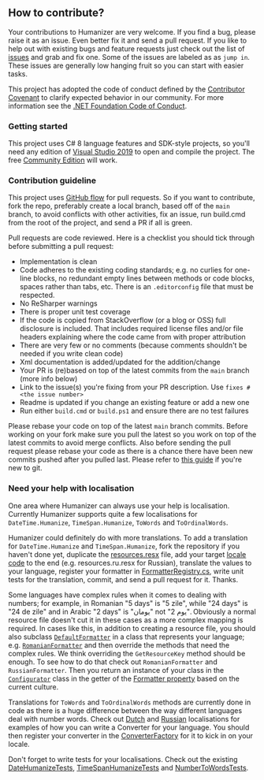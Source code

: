 ## <a id="how-to-contribute">How to contribute?</a>
Your contributions to Humanizer are very welcome.
If you find a bug, please raise it as an issue.
Even better fix it and send a pull request.
If you like to help out with existing bugs and feature requests just check out the list of [issues](https://github.com/Humanizr/Humanizer/issues) and grab and fix one.
Some of the issues are labeled as as `jump in`. These issues are generally low hanging fruit so you can start with easier tasks.

This project has adopted the code of conduct defined by the [Contributor Covenant](http://contributor-covenant.org/)
to clarify expected behavior in our community. 
For more information see the [.NET Foundation Code of Conduct](http://www.dotnetfoundation.org/code-of-conduct).

### <a id="getting-started">Getting started</a>
This project uses C# 8 language features and SDK-style projects, so you'll need any edition of [Visual Studio 2019](https://www.visualstudio.com/downloads/download-visual-studio-vs) to open and compile the project. The free [Community Edition](https://go.microsoft.com/fwlink/?LinkId=532606&clcid=0x409) will work.

### <a id="contribution-guideline">Contribution guideline</a>
This project uses [GitHub flow](http://scottchacon.com/2011/08/31/github-flow.html) for pull requests.
So if you want to contribute, fork the repo, preferably create a local branch, based off of the `main` branch, to avoid conflicts with other activities, fix an issue, run build.cmd from the root of the project, and send a PR if all is green.

Pull requests are code reviewed. Here is a checklist you should tick through before submitting a pull request:

 - Implementation is clean
 - Code adheres to the existing coding standards; e.g. no curlies for one-line blocks, no redundant empty lines between methods or code blocks, spaces rather than tabs, etc. There is an `.editorconfig` file that must be respected.
 - No ReSharper warnings
 - There is proper unit test coverage
 - If the code is copied from StackOverflow (or a blog or OSS) full disclosure is included. That includes required license files and/or file headers explaining where the code came from with proper attribution
 - There are very few or no comments (because comments shouldn't be needed if you write clean code)
 - Xml documentation is added/updated for the addition/change
 - Your PR is (re)based on top of the latest commits from the `main` branch (more info below)
 - Link to the issue(s) you're fixing from your PR description. Use `fixes #<the issue number>`
 - Readme is updated if you change an existing feature or add a new one
 - Run either `build.cmd` or `build.ps1` and ensure there are no test failures

Please rebase your code on top of the latest `main` branch commits.
Before working on your fork make sure you pull the latest so you work on top of the latest commits to avoid merge conflicts.
Also before sending the pull request please rebase your code as there is a chance there have been new commits pushed after you pulled last.
Please refer to [this guide](https://gist.github.com/jbenet/ee6c9ac48068889b0912#the-workflow) if you're new to git.

### <a id="need-your-help-with-localisation">Need your help with localisation</a>
One area where Humanizer can always use your help is localisation.
Currently Humanizer supports quite a few localisations for `DateTime.Humanize`, `TimeSpan.Humanize`, `ToWords` and `ToOrdinalWords`.

Humanizer could definitely do with more translations.
To add a translation for `DateTime.Humanize` and `TimeSpan.Humanize`,
fork the repository if you haven't done yet, duplicate the [resources.resx](https://github.com/Humanizr/Humanizer/blob/master/src/Humanizer/Properties/Resources.resx) file, add your target [locale code](http://msdn.microsoft.com/en-us/library/hh441729.aspx)
to the end (e.g. resources.ru.resx for Russian), translate the values to your language, register your formatter in [FormatterRegistry.cs](https://github.com/Humanizr/Humanizer/blob/master/src/Humanizer/Configuration/FormatterRegistry.cs), write unit tests for the translation, commit, and send a pull request for it. Thanks.

Some languages have complex rules when it comes to dealing with numbers; for example, in Romanian "5 days" is "5 zile", while "24 days" is "24 de zile" and in Arabic "2 days" is "يومان" not "2 يوم".
Obviously a normal resource file doesn't cut it in these cases as a more complex mapping is required.
In cases like this, in addition to creating a resource file, you should also subclass [`DefaultFormatter`](https://github.com/Humanizr/Humanizer/blob/master/src/Humanizer/Localisation/Formatters/DefaultFormatter.cs) in a class that represents your language;
e.g. [`RomanianFormatter`](https://github.com/Humanizr/Humanizer/blob/master/src/Humanizer/Localisation/Formatters/RomanianFormatter.cs) and then override the methods that need the complex rules.
We think overriding the `GetResourceKey` method should be enough.
To see how to do that check out `RomanianFormatter` and `RussianFormatter`.
Then you return an instance of your class in the [`Configurator`](https://github.com/Humanizr/Humanizer/blob/master/src/Humanizer/Configuration/Configurator.cs) class in the getter of the [Formatter property](https://github.com/Humanizr/Humanizer/blob/master/src/Humanizer/Configuration/Configurator.cs) based on the current culture.

Translations for `ToWords` and `ToOrdinalWords` methods are currently done in code as there is a huge difference between the way different languages deal with number words.
Check out [Dutch](https://github.com/Humanizr/Humanizer/blob/master/src/Humanizer/Localisation/NumberToWords/DutchNumberToWordsConverter.cs) and
[Russian](https://github.com/Humanizr/Humanizer/blob/master/src/Humanizer/Localisation/NumberToWords/RussianNumberToWordsConverter.cs) localisations for examples of how you can write a Converter for your language.
You should then register your converter in the [ConverterFactory](https://github.com/Humanizr/Humanizer/blob/master/src/Humanizer/NumberToWordsExtension.cs#L13) for it to kick in on your locale.

Don't forget to write tests for your localisations. Check out the existing [DateHumanizeTests](https://github.com/Humanizr/Humanizer/blob/master/src/Humanizer.Tests.Shared/Localisation/ru-RU/DateHumanizeTests.cs), [TimeSpanHumanizeTests](https://github.com/Humanizr/Humanizer/blob/master/src/Humanizer.Tests.Shared/Localisation/ru-RU/TimeSpanHumanizeTests.cs) and [NumberToWordsTests](https://github.com/Humanizr/Humanizer/blob/master/src/Humanizer.Tests.Shared/Localisation/ru-RU/NumberToWordsTests.cs).
